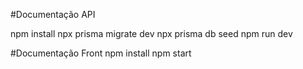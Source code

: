 #Documentação API

  npm install
  npx prisma migrate dev
  npx prisma db seed
  npm run dev

#Documentação Front
  npm install
  npm start
